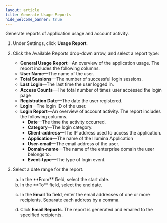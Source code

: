```yaml
---
layout: article
title: Generate Usage Reports
hide_welcome_banner: true
---
```


Generate reports of application usage and account activity. 
1. Under Settings, click **Usage Report**. 

2. Click the Available Reports drop-down arrow, and select a report type:
	+ **General Usage Report**—An overview of the application usage. The report includes the following columns.
     + **User Name**—The name of the user.
     + **Total Sessions**—The number of successful login sessions.
     + **Last Login**—The last time the user logged in.
     + **Access Counts**—The total number of times user accessed the login page
     + **Registration Date**—The date the user registered.
     + **Login**—The login ID of the user.
   + **Login Report**—An overview of account activity. The report includes the following columns.
     + **Date**—The time the activity occurred.
     + **Category**—The login category.
     + **Client-address**—The IP&#160;address used to access the application.
     + **Application**—The name of the Illumina Application
     + **User-email**—The email address of the user.
     + **Domain-name**—The name of the enterprise domain the user belongs to. 
     + **Event-type**—The type of login event. 
3. Select a date range for the report.<ol type="a">
	<li>In the **From** field, select the start date.</li>
	<li>In the **To** field, select the end date.</li>
4. In the **Email To** field, enter the email addresses of one or more recipients. Separate each address by a comma. 

5. Click **Email Reports**.
   The report is generated and emailed to the specified recipients. 